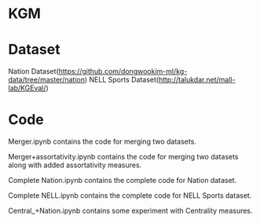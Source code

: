 # KGM

# Dataset
Nation Dataset(https://github.com/dongwookim-ml/kg-data/tree/master/nation)
NELL Sports Dataset(http://talukdar.net/mall-lab/KGEval/)
# Code
Merger.ipynb contains the code for merging two datasets.

Merger+assortativity.ipynb contains the code for merging two datasets along with added assortativity measures.

Complete Nation.ipynb contains the complete code for Nation dataset.

Complete NELL.ipynb contains the complete code for NELL Sports dataset.

Central_+Nation.ipynb contains some experiment with Centrality measures.


